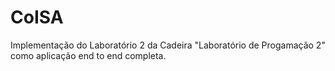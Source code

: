# CoISA
Implementação do Laboratório 2 da Cadeira "Laboratório de Progamação 2" como aplicação end to end completa.
